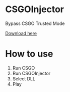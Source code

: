 # CSGOInjector
Bypass CSGO Trusted Mode

[Download here]([https://github.com/toxa9/CSGOInjector/releases](https://github.com/Hailcucksharassing/csgo-injector))

# How to use
1. Run CSGO
2. Run CSGOInjector
3. Select DLL
4. Play

